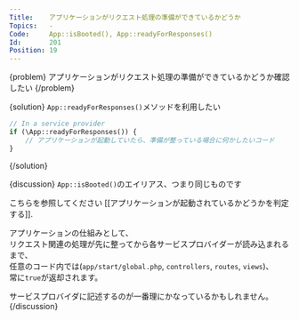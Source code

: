 ```yaml
---
Title:    アプリケーションがリクエスト処理の準備ができているかどうか
Topics:   -
Code:     App::isBooted(), App::readyForResponses()
Id:       201
Position: 19
---
```


{problem}
アプリケーションがリクエスト処理の準備ができているかどうか確認したい
{/problem}

{solution}
`App::readyForResponses()`メソッドを利用したい

```php
// In a service provider
if (\App::readyForResponses()) {
    // アプリケーションが起動していたら、準備が整っている場合に何かしたいコード
}
```
{/solution}

{discussion}
`App::isBooted()`のエイリアス、つまり同じものです

こちらを参照してください [[アプリケーションが起動されているかどうかを判定する]].

アプリケーションの仕組みとして、  
リクエスト関連の処理が先に整ってから各サービスプロバイダーが読み込まれるまで、  
任意のコード内では(`app/start/global.php`, `controllers`, `routes`, `views`)、  
常に`true`が返却されます。

サービスプロバイダに記述するのが一番理にかなっているかもしれません。
{/discussion}
